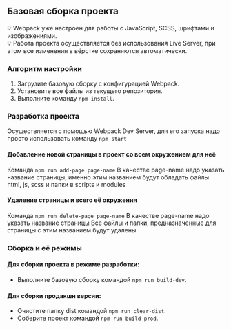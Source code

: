 ## Базовая сборка проекта

💡 Webpack уже настроен для работы с JavaScript, SCSS, шрифтами и изображениями.  
💡 Работа проекта осуществляется без использования Live Server, при этом все изменения в вёрстке сохраняются автоматически.

### Алгоритм настройки

1. Загрузите базовую сборку с конфигурацией Webpack.
2. Установите все файлы из текущего репозитория.
3. Выполните команду `npm install`.

### Разработка проекта
Осуществляется с помощью Webpack Dev Server, для его запуска надо просто использовать команду `npm start`

#### Добавление новой страницы в проект со всем окружением для неё
Команда `npm run add-page page-name`
В качестве page-name надо указать название страницы, именно этим названием будут обладать файлы html, js, scss и папки в scripts и modules

#### Удаление страницы и всего её окружения
Команда `npm run delete-page page-name`
В качестве page-name надо указать название страницы
Все файлы и папки, предназначенные для страницы с этим названием будут удалены

### Сборка и её режимы

#### Для сборки проекта в режиме разработки:

- Выполните базовую сборку командой `npm run build-dev`.

#### Для сборки продакшн версии:

- Очистите папку dist командой `npm run clear-dist`.
- Соберите проект командой `npm run build-prod`.
